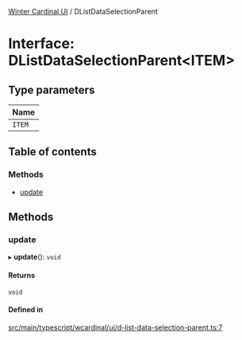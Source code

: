 [Winter Cardinal UI](../README.md) / DListDataSelectionParent

# Interface: DListDataSelectionParent<ITEM\>

## Type parameters

| Name |
| :------ |
| `ITEM` |

## Table of contents

### Methods

- [update](DListDataSelectionParent.md#update)

## Methods

### update

▸ **update**(): `void`

#### Returns

`void`

#### Defined in

[src/main/typescript/wcardinal/ui/d-list-data-selection-parent.ts:7](https://github.com/winter-cardinal/winter-cardinal-ui/blob/v0.154.0/src/main/typescript/wcardinal/ui/d-list-data-selection-parent.ts#L7)
